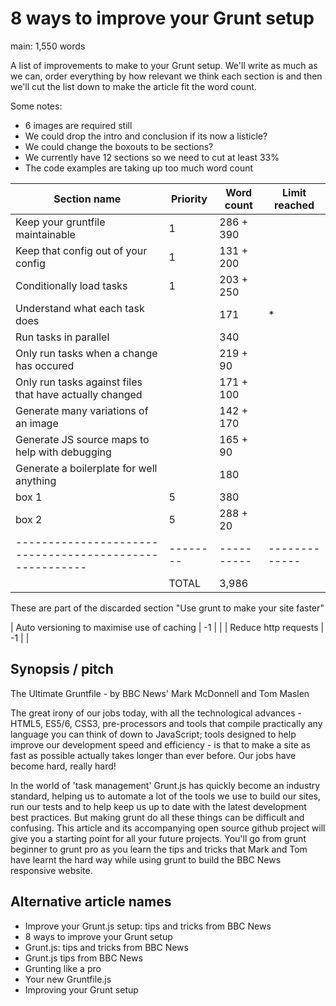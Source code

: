 # 8 ways to improve your Grunt setup

main: 1,550 words

A list of improvements to make to your Grunt setup.  We'll write as much as we can, order everything by how relevant we think each section is and then we'll cut the list down to make the article fit the word count.

Some notes:

* 6 images are required still
* We could drop the intro and conclusion if its now a listicle?
* We could change the boxouts to be sections?
* We currently have 12 sections so we need to cut at least 33%
* The code examples are taking up too much word count

| Section name                                            | Priority | Word count | Limit reached |
| ------------------------------------------------------- | -------- | ---------- | ------------- |
| Keep your gruntfile maintainable                        | 1        | 286 + 390  |               |
| Keep that config out of your config                     | 1        | 131 + 200  |               |
| Conditionally load tasks                                | 1        | 203 + 250  |               |
| Understand what each task does                          |          | 171        | *             |
| Run tasks in parallel                                   |          | 340        |               |
| Only run tasks when a change has occured                |          | 219 + 90   |               |
| Only run tasks against files that have actually changed |          | 171 + 100  |               |
| Generate many variations of an image                    |          | 142 + 170  |               |
| Generate JS source maps to help with debugging          |          | 165 + 90   |               |
| Generate a boilerplate for well anything                |          | 180        |               |
| box 1                                                   | 5        | 380        |               |
| box 2                                                   | 5        | 288 + 20   |               |
| ------------------------------------------------------- | -------- | ---------- | ------------- |
|                                                         | TOTAL    | 3,986      |               |

These are part of the discarded section "Use grunt to make your site faster"

| Auto versioning to maximise use of caching              | -1       |            |
| Reduce http requests                                    | -1       |            |


## Synopsis / pitch

The Ultimate Gruntfile - by BBC News' Mark McDonnell and Tom Maslen

The great irony of our jobs today, with all the technological advances - HTML5, ES5/6, CSS3, pre-processors and tools that compile practically any language you can think of down to JavaScript; tools designed to help improve our development speed and efficiency - is that to make a site as fast as possible actually takes longer than ever before.  Our jobs have become hard, really hard!

In the world of 'task management' Grunt.js has quickly become an industry standard, helping us to automate a lot of the tools we use to build our sites, run our tests and to help keep us up to date with the latest development best practices. But making grunt do all these things can be difficult and confusing.  This article and its accompanying open source github project will give you a starting point for all your future projects.  You'll go from grunt beginner to grunt pro as you learn the tips and tricks that Mark and Tom have learnt the hard way while using grunt to build the BBC News responsive website.

## Alternative article names

* Improve your Grunt.js setup: tips and tricks from BBC News
* 8 ways to improve your Grunt setup
* Grunt.js: tips and tricks from BBC News
* Grunt.js tips from BBC News
* Grunting like a pro
* Your new Gruntfile.js
* Improving your Grunt setup